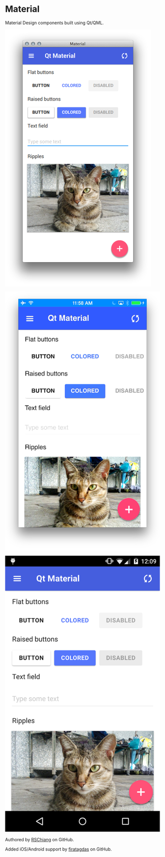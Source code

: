 Material
===
Material Design components built using Qt/QML.

![Screenshot](docs/screenshot.png)

![Screenshot](docs/screenshot-ios.png)

![Screenshot](docs/screenshot-android.png)

Authored by [RSChiang](http://github.com/RSChiang) on GitHub.

Added iOS/Android support by [firatagdas](https://github.com/firatagdas) on GitHub.